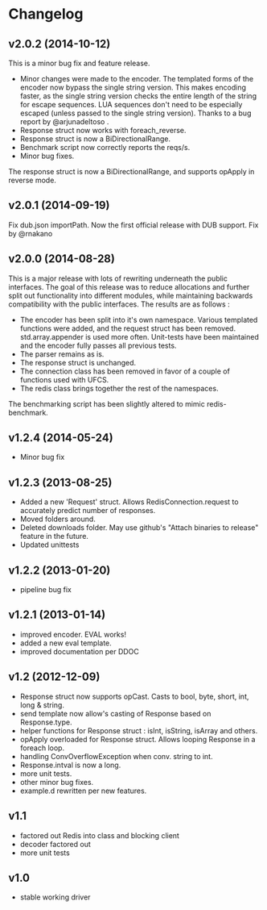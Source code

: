 Changelog
=========

v2.0.2 (2014-10-12)
-------------------
This is a minor bug fix and feature release.

- Minor changes were made to the encoder. The templated forms of the encoder now
    bypass the single string version. This makes encoding faster, as the single string version checks the 
    entire length of the string for escape sequences. LUA sequences don't need to be especially escaped 
    (unless passed to the single string version). Thanks to a bug report by @arjunadeltoso .
- Response struct now works with foreach_reverse.
- Response struct is now a BiDirectionalRange.
- Benchmark script now correctly reports the reqs/s.
- Minor bug fixes.    

The response struct is now a BiDirectionalRange, and supports opApply in reverse mode.

v2.0.1 (2014-09-19)
-------------------
Fix dub.json importPath. Now the first official release with DUB support. Fix by @rnakano

v2.0.0 (2014-08-28)
-------------------
This is a major release with lots of rewriting underneath the public interfaces. The goal of this release
was to reduce allocations and further split out functionality into different modules, while maintaining 
backwards compatibility with the public interfaces. The results are as follows :

- The encoder has been split into it's own namespace. Various templated functions were added, and the
	request struct has been removed. std.array.appender is used more often. Unit-tests have been maintained
	and the encoder fully passes all previous tests.
- The parser remains as is.
- The response struct is unchanged.
- The connection class has been removed in favor of a couple of functions used with UFCS.
- The redis class brings together the rest of the namespaces.

The benchmarking script has been slightly altered to mimic redis-benchmark. 

v1.2.4 (2014-05-24)
-------------------
- Minor bug fix
 
v1.2.3 (2013-08-25)
-------------------
- Added a new 'Request' struct. Allows RedisConnection.request to accurately predict number of responses.
- Moved folders around.
- Deleted downloads folder. May use github's "Attach binaries to release" feature in the future.
- Updated unittests

v1.2.2 (2013-01-20)
-------------------
- pipeline bug fix

v1.2.1 (2013-01-14)
-------------------
- improved encoder. EVAL works!
- added a new eval template.
- improved documentation per DDOC

v1.2 (2012-12-09)
-----------------
- Response struct now supports opCast. Casts to bool, byte, short, int, long & string.
- send template now allow's casting of Response based on Response.type.
- helper functions for Response struct : isInt, isString, isArray and others.
- opApply overloaded for Response struct. Allows looping Response in a foreach loop.
- handling ConvOverflowException when conv. string to int.
- Response.intval is now a long.
- more unit tests.
- other minor bug fixes.
- example.d rewritten per new features.

v1.1
-----------------
- factored out Redis into class and blocking client
- decoder factored out
- more unit tests

v1.0
-----------------
- stable working driver
